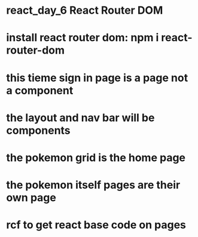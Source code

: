 # react_day_6 React Router DOM
# install react router dom: npm i react-router-dom
# this tieme sign in page is a page not a component
# the layout and nav bar will be components
# the pokemon grid is the home page
# the pokemon itself pages are their own page
# rcf to get react base code on pages
